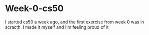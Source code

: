 # Week-0-cs50
I started cs50 a week ago, and the first exercise from week 0 was in scracth. I made it myself and i'm feeling proud of it 
